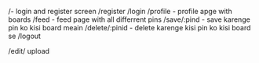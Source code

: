 /- login and register screen
/register
/login
/profile - profile apge with boards
/feed - feed page with all differrent pins
/save/:pind - save karenge pin ko kisi board meain
/delete/:pinid - delete karenge kisi pin ko kisi board se
/logout

/edit/
upload